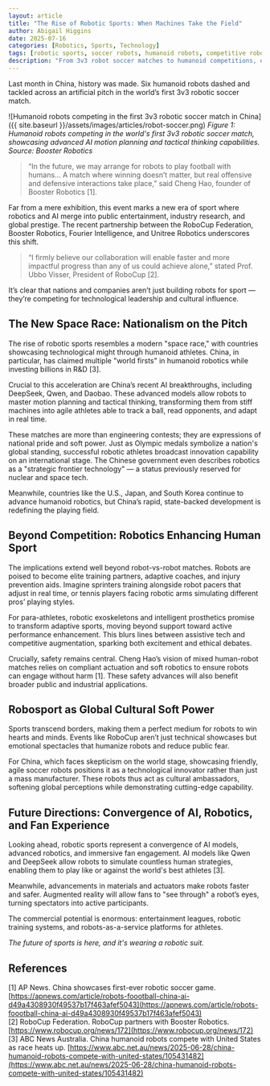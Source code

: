 ```yaml
---
layout: article
title: "The Rise of Robotic Sports: When Machines Take the Field"
author: Abigail Higgins 
date: 2025-07-16
categories: [Robotics, Sports, Technology]
tags: [robotic sports, soccer robots, humanoid robots, competitive robotics]
description: "From 3v3 robot soccer matches to humanoid competitions, discover how robotic sports are pushing the boundaries of AI and robotics technology."
---
```


Last month in China, history was made. Six humanoid robots dashed and tackled across an artificial pitch in the world’s first 3v3 robotic soccer match.

![Humanoid robots competing in the first 3v3 robotic soccer match in China]({{ site.baseurl }}/assets/images/articles/robot-soccer.png)
*Figure 1: Humanoid robots competing in the world's first 3v3 robotic soccer match, showcasing advanced AI motion planning and tactical thinking capabilities. Source: Booster Robotics*

> “In the future, we may arrange for robots to play football with humans… A match where winning doesn’t matter, but real offensive and defensive interactions take place,” said Cheng Hao, founder of Booster Robotics [1].

Far from a mere exhibition, this event marks a new era of sport where robotics and AI merge into public entertainment, industry research, and global prestige. The recent partnership between the RoboCup Federation, Booster Robotics, Fourier Intelligence, and Unitree Robotics underscores this shift. 

> “I firmly believe our collaboration will enable faster and more impactful progress than any of us could achieve alone,” stated Prof. Ubbo Visser, President of RoboCup [2].

It’s clear that nations and companies aren’t just building robots for sport — they’re competing for technological leadership and cultural influence.

## The New Space Race: Nationalism on the Pitch

The rise of robotic sports resembles a modern "space race," with countries showcasing technological might through humanoid athletes. China, in particular, has claimed multiple "world firsts" in humanoid robotics while investing billions in R&D [3].

Crucial to this acceleration are China’s recent AI breakthroughs, including DeepSeek, Qwen, and Daobao. These advanced models allow robots to master motion planning and tactical thinking, transforming them from stiff machines into agile athletes able to track a ball, read opponents, and adapt in real time.

These matches are more than engineering contests; they are expressions of national pride and soft power. Just as Olympic medals symbolize a nation's global standing, successful robotic athletes broadcast innovation capability on an international stage. The Chinese government even describes robotics as a "strategic frontier technology" — a status previously reserved for nuclear and space tech.

Meanwhile, countries like the U.S., Japan, and South Korea continue to advance humanoid robotics, but China’s rapid, state-backed development is redefining the playing field.

## Beyond Competition: Robotics Enhancing Human Sport

The implications extend well beyond robot-vs-robot matches. Robots are poised to become elite training partners, adaptive coaches, and injury prevention aids. Imagine sprinters training alongside robot pacers that adjust in real time, or tennis players facing robotic arms simulating different pros’ playing styles.

For para-athletes, robotic exoskeletons and intelligent prosthetics promise to transform adaptive sports, moving beyond support toward active performance enhancement. This blurs lines between assistive tech and competitive augmentation, sparking both excitement and ethical debates.

Crucially, safety remains central. Cheng Hao’s vision of mixed human-robot matches relies on compliant actuation and soft robotics to ensure robots can engage without harm [1]. These safety advances will also benefit broader public and industrial applications.

## Robosport as Global Cultural Soft Power

Sports transcend borders, making them a perfect medium for robots to win hearts and minds. Events like RoboCup aren’t just technical showcases but emotional spectacles that humanize robots and reduce public fear.

For China, which faces skepticism on the world stage, showcasing friendly, agile soccer robots positions it as a technological innovator rather than just a mass manufacturer. These robots thus act as cultural ambassadors, softening global perceptions while demonstrating cutting-edge capability.

## Future Directions: Convergence of AI, Robotics, and Fan Experience

Looking ahead, robotic sports represent a convergence of AI models, advanced robotics, and immersive fan engagement. AI models like Qwen and DeepSeek allow robots to simulate countless human strategies, enabling them to play like or against the world's best athletes [3].

Meanwhile, advancements in materials and actuators make robots faster and safer. Augmented reality will allow fans to "see through" a robot’s eyes, turning spectators into active participants.

The commercial potential is enormous: entertainment leagues, robotic training systems, and robots-as-a-service platforms for athletes.

*The future of sports is here, and it's wearing a robotic suit.*

## References

[1] AP News. China showcases first-ever robotic soccer game. [https://apnews.com/article/robots-foootball-china-ai-d49a4308930f49537b17f463afef5043](https://apnews.com/article/robots-foootball-china-ai-d49a4308930f49537b17f463afef5043)  
[2] RoboCup Federation. RoboCup partners with Booster Robotics. [https://www.robocup.org/news/172](https://www.robocup.org/news/172)  
[3] ABC News Australia. China humanoid robots compete with United States as race heats up. [https://www.abc.net.au/news/2025-06-28/china-humanoid-robots-compete-with-united-states/105431482](https://www.abc.net.au/news/2025-06-28/china-humanoid-robots-compete-with-united-states/105431482)
